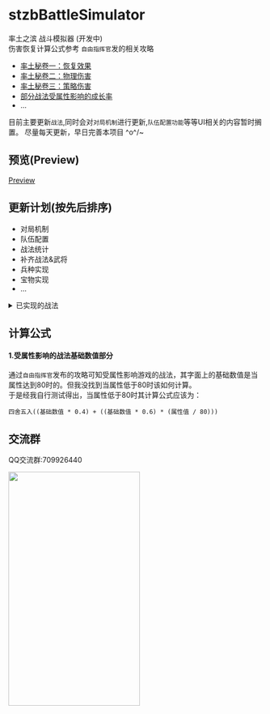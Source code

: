 # stzbBattleSimulator
率土之滨 战斗模拟器 (开发中)  
伤害恢复计算公式参考 `自由指挥官`发的相关攻略   
* [率土秘卷一：恢复效果](https://ds.163.com/feed/61d6fcb5849ee2000141813e)
* [率土秘卷二：物理伤害](https://ds.163.com/feed/61d80f25c5a3250001371489)
* [率土秘卷三：策略伤害](https://ds.163.com/feed/61d960a5c5a3250001385b66)
* [部分战法受属性影响的成长率](https://ds.163.com/feed/60ba5ac4517f0f055ad52ce0)
* ...

目前主要更新`战法`,同时会对`对局机制`进行更新,`队伍配置功能`等等UI相关的内容暂时搁置。 尽量每天更新，早日完善本项目 \^o^/~

## 预览(Preview)
[Preview](https://stzb-battle-simulator.vercel.app/?_blank)

## 更新计划(按先后排序)
- 对局机制
- 队伍配置
- 战法统计
- 补齐战法&武将
- 兵种实现
- 宝物实现
- ...

<details>
<summary>已实现的战法</summary>

  
* [A] 先驱突击
* [A] 温酒斩将
* [S] 血践黄砂
* [A] 方阵突击
* [A] 钝兵挫锐
* [S] 皇裔流离
* [S] 其疾如风
* [S] 奋疾先登
* [S] 奇兵拒北
* [S] 忠克猛烈
* [A] 愈战愈勇
* [S] 浑水摸鱼
* [S] 大赏三军
* [S] 神兵天降
* [S] 避其锋芒
* [S] 无心恋战

</details>

## 计算公式
#### 1.受属性影响的战法基础数值部分
通过`自由指挥官`发布的攻略可知受属性影响游戏的战法，其字面上的基础数值是当属性达到80时的。但我没找到当属性低于80时该如何计算。  
于是经我自行测试得出，当属性低于80时其计算公式应该为：  
```
四舍五入((基础数值 * 0.4) + ((基础数值 * 0.6) * (属性值 / 80)))
```
## 交流群
QQ交流群:709926440 

<img src="https://stzb-battle-simulator.vercel.app/group.jpg" width="260" height="462">